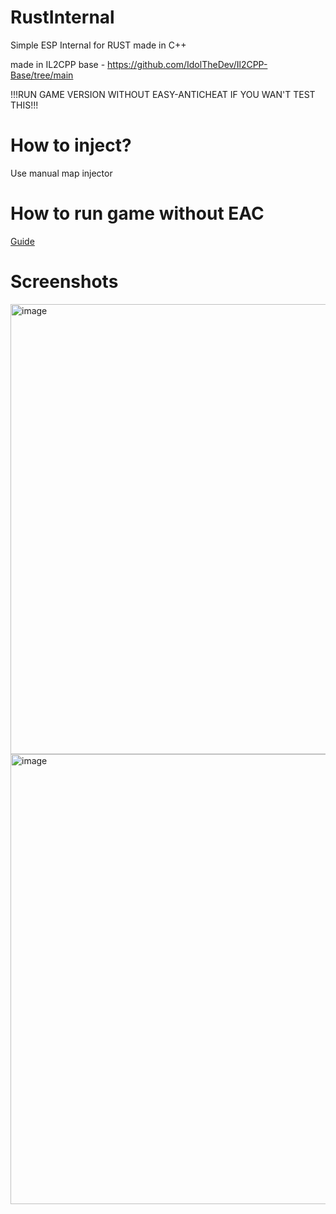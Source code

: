 # RustInternal
Simple ESP Internal for RUST made in C++ 

made in IL2CPP base - https://github.com/IdolTheDev/Il2CPP-Base/tree/main

!!!RUN GAME VERSION WITHOUT EASY-ANTICHEAT IF YOU WAN'T TEST THIS!!!

# How to inject?
Use manual map injector

# How to run game without EAC 
<a href = "https://support.facepunchstudios.com/hc/en-us/articles/15041503601437-Launching-Rust-with-EAC-disabled-RustClient-exe">Guide</a>

# Screenshots

<img width="1280" height="720" alt="image" src="https://github.com/user-attachments/assets/82a4a129-3692-4a71-a26a-c3beea689de2" />

<img width="1280" height="720" alt="image" src="https://github.com/user-attachments/assets/6644519b-1be6-44b9-b049-dd1948c0855b" />
